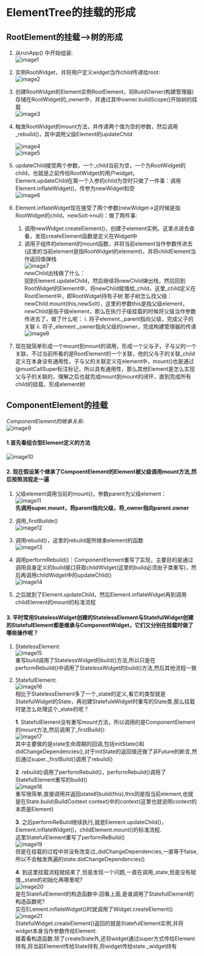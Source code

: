 # ElementTree的挂载的形成

## RootElement的挂载-->树的形成

1. 从runApp() 中开始组装:  
![image1](assets/image1.png)
2. 实例RootWidget，并将用户定义widget当作child传递给root:  
![image2](assets/image2.png)
3. 创建RootWidget的Element实例RootElement，将BuildOwner(构建管理器)存储在RootWidget的_owner中，并通过其中owner.buildScope()开始树的挂载  
![image3](assets/image3.png)
4. 触发RootWidget的mount方法，并传递两个值为空的参数，然后调用_rebuild()，其中调用父级Element的updateChild  

    ![image4](assets/image4.png)  
    ![image5](assets/image5.png)  
5. updateChild接受两个参数，一个_child当前为空，一个为RootWidget的child，也就是之前传给RootWidget的用户widget。  
Element.updateChild在第一个入参的child为空时只做了一件事：调用Element.inflateWidget()，传参为newWidget和空  
![image6](assets/image6.png)  
6. Element.inflateWidget现在接受了两个参数(newWidget->这时候是指RootWidget的child，newSolt->null)：做了两件事:

    1. 调用newWidget.createElement()，创建子element实例。这里点进去查看，发现createElement函数是定义在Widget中  
    2. 调用子组件的element的mount函数，并将当前element当作参数传进去(这里的当前element是指RootWidget的elememt)，并将childElement当作返回值弹栈  
![image7](assets/image7.png)  
newChild出栈做了什么：  
      回到Element.updateChild，然后继续将newChild弹出栈，然后回到RootWidget的Element中，将newChild赋值给_child，这里_child定义在RootElement中，即RootWidget持有子树
    那子树怎么找父级：newChild.mount(this,newSolt)，这里的参数this是指父级element，newChild是指子级element，那么在执行子级挂载的时候将父级当作参数传进去了，做了什么呢：
    i. 将子element._parent指向父级，完成父子的关联
    ii. 将子_element._owner指向父级的owner，完成构建管理器的传递  
    ![image8](assets/image8.png)
7. 现在就简单形成一个mount到mount的调用，形成一个父与子，子与父的一个关联，不过当前所看的是RootElement的一个关联，他的父与子的关联_child定义在本身没有通用性，子与父的关联定义在element中，mount()也是通过@mustCallSuper标注标记，所以具有通用性，那么其他Element是怎么实现父与子的关联的，理解之后也就完成mount到mount的闭环，直到完成所有child的挂载，形成element树  

## ComponentElement的挂载  

_ComponentElement的继承关系:_  
![image9](assets/image9.png)  

#### 1.首先看组合型Element定义的方法

![image10](assets/image10.png)  

#### 2. 现在假设某个继承了CompoentElement的Element被父级调用mount方法,然后按照流程走一遍

1. 父级element调用当前的mount()，参数parent为父级element：  
 ![image11](assets/image11.png)  
    **先调用super.mount，将parent指向父级，将_owner指向parent.owner**  
2. 调用_firstBuilde()  
![image12](assets/image12.png)

3. 调用rebuild()，这里的rebuild是所继承element的函数  
![image13](assets/image13.png)

4. 调用performRebuild()：ComponentElement重写了实现，主要目的是通过调用自身定义的build接口获取childWidget(这里的build必须由子类重写)，然后再调用childWidget中的updateChild()  
![image14](assets/image14.png)  
5. 之后就到了Element.updateChild，然后Element.inflateWidget再到调用childElement的mount的标准流程  

#### 3. 平时常用StatelessWidget创建的StatelessElement与StatefulWidget创建的StatefulElement都是继承与ComponentWidget，它们又分别在挂载时做了哪些操作呢？

1. StatelessElement:  
![image15](assets/image15.png)  
重写build调用了StatelessWidget的build()方法,所以只是在performRebuild()中调用了StatelessWidget的build()方法,然后其他流程一致
2. StatefulElement:  
![image16](assets/image16.png)  
相比于StatelessElement多了一个_state的定义,看它的类型就是StatefulWidget的State，再创建StatefuleWidget时重写的State类,那么挂载时是怎么处理这个_state的呢？ 

    **1**. StatefulElement没有重写mount方法，所以调用的是ComponentElement的mount方法,然后调用了_firstBuild():  
![image17](assets/image17.png)  
其中主要做的是state生命周期的回调,包括initState()和didChangeDependencies(),对于initState的返回值还做了非Future的断言,然后通过super._firstBuild()调用了rebuild()  

    **2**. rebuild()调用了performRebuild()，performRebuild()调用了StatefulElement重写的build()  
![image18](assets/image18.png)  
重写很简单,直接调用并返回state的build(this),this则是指当前element,也就是在State.build(BuildContext context)中的context(这里也就说明context的本质是Element)  

    **3**. 之后performReBuild继续执行,就是Element.updateChild()，Element.inflateWidget()，childElement.mount()的标准流程.  
这里StatefulElement重写了performReBuild()  
![image19](assets/image19.png)  
但是在挂载的过程中并没有改变过_didChangeDependencies,一直等于false,所以不会触发两遍的state.didChangeDependencies()  

    **4**. 到这里挂载流程就结束了,但是发现一个问题,一直在调用_state,但是没有赋值,_state的初始化再哪里呢?  
![image20](assets/image20.png)  
是在StatefulElement的构造函数中.回看上面,是谁调用了StatefulElement的构造函数呢?  
实在ELement.inflateWidget()时就调用了Widget.createElement()  
![image21](assets/image21.png)  
StatefulWidget.createElement()返回的就是StatefulElement实例,并将widget本身当作参数传给Element.  
接着看构造函数.除了createState外,还将widget通过super方式传给Element持有,将当前Element传给State持有,将widget传给state._widget持有
